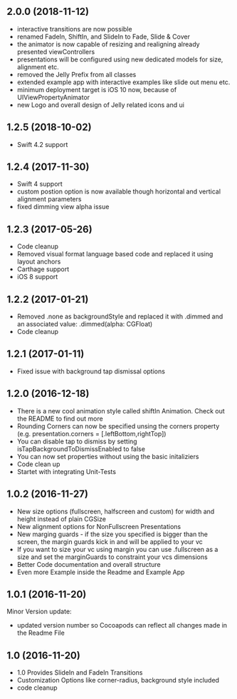 ## 2.0.0 (2018-11-12)
- interactive transitions are now possible
- renamed FadeIn, ShiftIn, and SlideIn to Fade, Slide & Cover
- the animator is now capable of resizing and realigning already presented viewControllers
- presentations will be configured using new dedicated models for size, alignment etc.
- removed the Jelly Prefix from all classes
- extended example app with interactive examples like slide out menu etc.
- minimum deployment target is iOS 10 now, because of UIViewPropertyAnimator
- new Logo and overall design of Jelly related icons and ui

## 1.2.5 (2018-10-02)
- Swift 4.2 support

## 1.2.4 (2017-11-30)
- Swift 4 support
- custom postion option is now available though horizontal and vertical alignment parameters
- fixed dimming view alpha issue

## 1.2.3 (2017-05-26)
- Code cleanup 
- Removed visual format language based code and replaced it using layout anchors
- Carthage support 
- iOS 8 support

## 1.2.2 (2017-01-21)
- Removed .none as backgroundStyle and replaced it with .dimmed and an associated value: .dimmed(alpha: CGFloat)
- Code cleanup 

## 1.2.1 (2017-01-11)
- Fixed issue with background tap dismissal options

## 1.2.0 (2016-12-18)
- There is a new cool animation style called shiftIn Animation. Check out the README to find out more
- Rounding Corners can now be specified unsing the corners property (e.g. presentation.corners = [.leftBottom,rightTop])
- You can disable tap to dismiss by setting isTapBackgroundToDismissEnabled to false
- You can now set properties without using the basic initaliziers
- Code clean up 
- Startet with integrating Unit-Tests


## 1.0.2 (2016-11-27)

  - New size options (fullscreen, halfscreen and custom) for width and height instead of plain CGSize
  - New alignment options for NonFullscreen Presentations
  - New marging guards - if the size you specified is bigger than the screen, the margin guards kick in and will be applied to your vc
  - If you want to size your vc using margin you can use .fullscreen as a size and set the marginGuards to constraint your vcs dimensions
  - Better Code documentation and overall structure
  - Even more Example inside the Readme and Example App

## 1.0.1 (2016-11-20)

Minor Version update:

  - updated version number so Cocoapods can reflect all changes made in the Readme File

## 1.0 (2016-11-20)

  - 1.0 Provides SlideIn and FadeIn Transitions
  - Customization Options like corner-radius, background style included
  - code cleanup 
